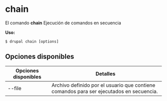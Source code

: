 # chain
El comando **chain** Ejecución de comandos en secuencia

**Uso:**
```
$ drupal chain [options] 
```

## Opciones disponibles
Opciones disponibles | Detalles
-------|-------------
--file | Archivo definido por el usuario que contiene comandos para ser ejecutados en secuencia.

